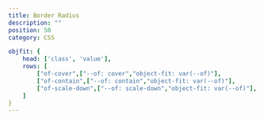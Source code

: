 ```yaml
---
title: Border Radius
description: ""
position: 50
category: CSS

objfit: {
    head: ['class', 'value'],
    rows: [
        ["of-cover",["--of: cover","object-fit: var(--of)"],
        ["of-contain",["--of: contain","object-fit: var(--of)"],
        ["of-scale-down",["--of: scale-down","object-fit: var(--of)"],
    ]
}
---
```


<c-table pn="objfit"></c-table>